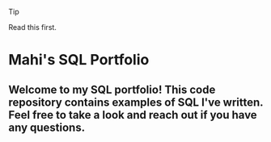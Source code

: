 > [!TIP]
> Read this first.


 # Mahi's SQL Portfolio
 
 ## Welcome to my SQL portfolio! This code repository contains examples of SQL I've written. Feel free to take a look and reach out if you have any questions.

